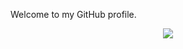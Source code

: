 Welcome to my GitHub profile.
<p align="center"> <img src="https://github-readme-stats.vercel.app/api?username=mac999&show_icons=true&theme=gotham"/>
